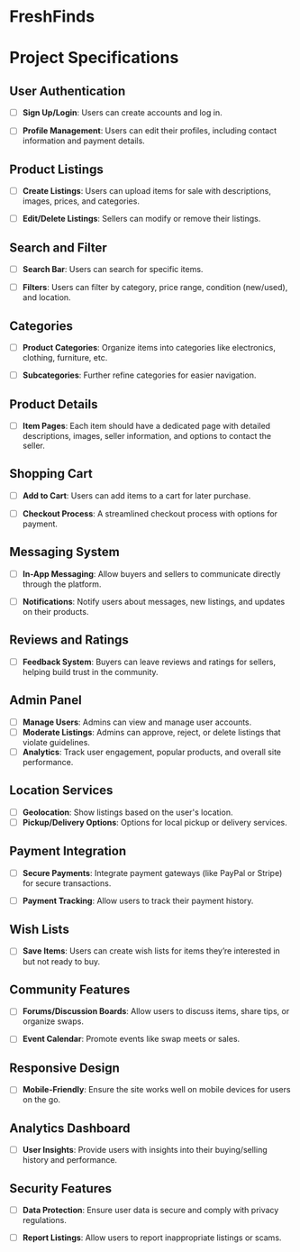 # FreshFinds

# Project Specifications

## User Authentication

- [ ] **Sign Up/Login**: Users can create accounts and log in.

* [ ] **Profile Management**: Users can edit their profiles, including contact information and payment details.

## Product Listings

- [ ] **Create Listings**: Users can upload items for sale with descriptions, images, prices, and categories.

* [ ] **Edit/Delete Listings**: Sellers can modify or remove their listings.

## Search and Filter

- [ ] **Search Bar**: Users can search for specific items.

* [ ] **Filters**: Users can filter by category, price range, condition (new/used), and location.

## Categories

- [ ] **Product Categories**: Organize items into categories like electronics, clothing, furniture, etc.

* [ ] **Subcategories**: Further refine categories for easier navigation.

## Product Details

- [ ] **Item Pages**: Each item should have a dedicated page with detailed descriptions, images, seller information, and options to contact the seller.

## Shopping Cart

- [ ] **Add to Cart**: Users can add items to a cart for later purchase.

* [ ] **Checkout Process**: A streamlined checkout process with options for payment.

## Messaging System

- [ ] **In-App Messaging**: Allow buyers and sellers to communicate directly through the platform.

* [ ] **Notifications**: Notify users about messages, new listings, and updates on their products.

## Reviews and Ratings

- [ ] **Feedback System**: Buyers can leave reviews and ratings for sellers, helping build trust in the community.

## Admin Panel

- [ ] **Manage Users**: Admins can view and manage user accounts.
- [ ] **Moderate Listings**: Admins can approve, reject, or delete listings that violate guidelines.
- [ ] **Analytics**: Track user engagement, popular products, and overall site performance.

## Location Services

- [ ] **Geolocation**: Show listings based on the user's location.
- [ ] **Pickup/Delivery Options**: Options for local pickup or delivery services.

## Payment Integration

- [ ] **Secure Payments**: Integrate payment gateways (like PayPal or Stripe) for secure transactions.

* [ ] **Payment Tracking**: Allow users to track their payment history.

## Wish Lists

- [ ] **Save Items**: Users can create wish lists for items they’re interested in but not ready to buy.

## Community Features

- [ ] **Forums/Discussion Boards**: Allow users to discuss items, share tips, or organize swaps.

* [ ] **Event Calendar**: Promote events like swap meets or sales.

## Responsive Design

- [ ] **Mobile-Friendly**: Ensure the site works well on mobile devices for users on the go.

## Analytics Dashboard

- [ ] **User Insights**: Provide users with insights into their buying/selling history and performance.

## Security Features

- [ ] **Data Protection**: Ensure user data is secure and comply with privacy regulations.

* [ ] **Report Listings**: Allow users to report inappropriate listings or scams.
